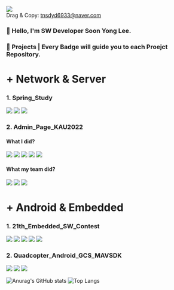 <a href="mailto:tnsdyd6933@naver.com" target="_blank"><img src="https://img.shields.io/badge/tnsdyd6933@naver.com-03C75A?style=flat-square&logo=naver&logoColor=EEEEEE"/></a>       
Drag & Copy: tnsdyd6933@naver.com

### 👋 Hello, I'm SW Developer Soon Yong Lee.

### 💪 Projects | Every Badge will guide you to each Proejct Repository.
# + Network & Server
### 1. Spring_Study     
<a href="https://github.com/ddalkyTokky/Spring_study" target="_blank"><img src="https://img.shields.io/badge/Spring Boot | Tool-6DB33F?style=flat-square&logo=springboot&logoColor=EEEEEE"/></a>
<a href="https://github.com/ddalkyTokky/Spring_study" target="_blank"><img src="https://img.shields.io/badge/H2 Database | DBMS-3B66BC?style=flat-square&logo=&logoColor=EEEEEE"/></a>
<a href="https://github.com/ddalkyTokky/Spring_study" target="_blank"><img src="https://img.shields.io/badge/Java | Language-FF7800?style=flat-square&logo=&logoColor=EEEEEE"/></a>

### 2. Admin_Page_KAU2022      
#### What I did?
<a href="https://github.com/ddalkyTokky/Admin_Page_KAU2022/tree/DataServer" target="_blank"><img src="https://img.shields.io/badge/Node.js | Data Server-339933?style=flat-square&logo=nodedotjs&logoColor=EEEEEE"/></a>
<a href="https://github.com/ddalkyTokky/Admin_Page_KAU2022/tree/DataServer" target="_blank"><img src="https://img.shields.io/badge/PostgreSQL | DBMS-4169E1?style=flat-square&logo=postgresql&logoColor=EEEEEE"/></a>
<a href="https://github.com/ddalkyTokky/Admin_Page_KAU2022/tree/DataServer" target="_blank"><img src="https://img.shields.io/badge/AWS | Deploy-FF9900?style=flat-square&logo=amazonec2&logoColor=EEEEEE"/></a>
<a href="https://github.com/ddalkyTokky/Admin_Page_KAU2022/tree/Jenkins" target="_blank"><img src="https://img.shields.io/badge/Jenkins | CI_CD-D24939?style=flat-square&logo=jenkins&logoColor=EEEEEE"/></a>
<a href="https://github.com/ddalkyTokky/Admin_Page_KAU2022/tree/DataServer" target="_blank"><img src="https://img.shields.io/badge/JavaScript | Language-F7DF1E?style=flat-square&logo=javascript&logoColor=3A3A3A"/></a>

#### What my team did?
<a href="https://github.com/ddalkyTokky/Admin_Page_KAU2022/tree/UIServer" target="_blank"><img src="https://img.shields.io/badge/React | UI Server-61DAFB?style=flat-square&logo=react&logoColor=3A3A3A"/></a>
<a href="https://github.com/ddalkyTokky/Admin_Page_KAU2022/tree/UIServer" target="_blank"><img src="https://img.shields.io/badge/MUI | Styled Component-007FFF?style=flat-square&logo=mui&logoColor=EEEEEE"/></a>
<a href="https://github.com/ddalkyTokky/Admin_Page_KAU2022/tree/UIServer" target="_blank"><img src="https://img.shields.io/badge/TypeScript | Language-3178C6?style=flat-square&logo=typescript&logoColor=EEEEEE"/></a>

# + Android & Embedded
### 1. 21th_Embedded_SW_Contest      
<a href="https://github.com/ddalkyTokky/21th_Embedded_SW_Contest" target="_blank"><img src="https://img.shields.io/badge/Android Studio | Tool-34A853?style=flat-square&logo=android&logoColor=EEEEEE"/></a>
<a href="https://github.com/ddalkyTokky/21th_Embedded_SW_Contest/tree/Embedded_code" target="_blank"><img src="https://img.shields.io/badge/ArduinoIDE | Tool-00878F?style=flat-square&logo=arduino&logoColor=EEEEEE"/></a>
<a href="https://github.com/ddalkyTokky/21th_Embedded_SW_Contest" target="_blank"><img src="https://img.shields.io/badge/Kotlin | Language-7F52FF?style=flat-square&logo=kotlin&logoColor=EEEEEE"/></a>
<a href="https://github.com/ddalkyTokky/21th_Embedded_SW_Contest/tree/Embedded_code" target="_blank"><img src="https://img.shields.io/badge/C | Language-A8B9CC?style=flat-square&logo=c&logoColor=3A3A3A"/></a>
<a href="https://github.com/ddalkyTokky/21th_Embedded_SW_Contest/tree/Embedded_code" target="_blank"><img src="https://img.shields.io/badge/C++ | Language-00599C?style=flat-square&logo=cplusplus&logoColor=EEEEEE"/></a>

### 2. Quadcopter_Android_GCS_MAVSDK      
<a href="https://github.com/ddalkyTokky/Quadcopter_Android_GCS_MAVSDK" target="_blank"><img src="https://img.shields.io/badge/Android Studio | Tool-34A853?style=flat-square&logo=android&logoColor=EEEEEE"/></a>
<a href="https://github.com/ddalkyTokky/Quadcopter_Android_GCS_MAVSDK"><img src="https://img.shields.io/badge/Java | Language-FF7800?style=flat-square&logo=&logoColor=EEEEEE"/></a>
<a href="https://github.com/ddalkyTokky/Quadcopter_Android_GCS_MAVSDK" target="_blank"><img src="https://img.shields.io/badge/RXJava | Language-B7178C?style=flat-square&logo=reactivex&logoColor=EEEEEE"/></a>

![Anurag's GitHub stats](https://github-readme-stats.vercel.app/api?username=ddalkyTokky&show_icons=true&theme=default)
![Top Langs](https://github-readme-stats.vercel.app/api/top-langs/?username=ddalkyTokky&layout=compact)

